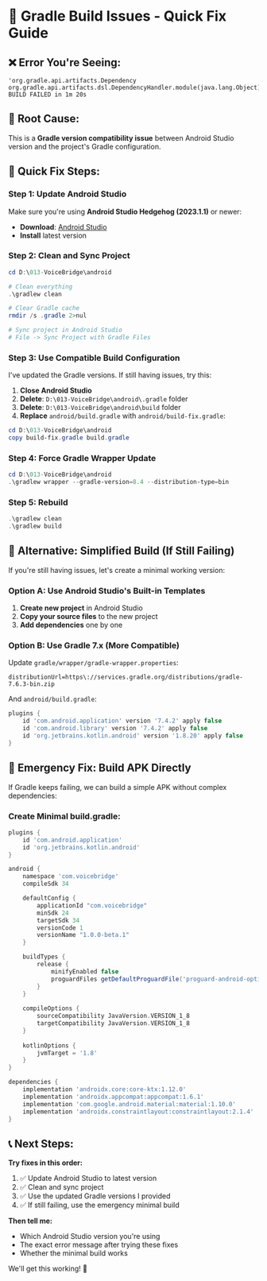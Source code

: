 # 🔧 Gradle Build Issues - Quick Fix Guide

## ❌ Error You're Seeing:
```
'org.gradle.api.artifacts.Dependency org.gradle.api.artifacts.dsl.DependencyHandler.module(java.lang.Object)'
BUILD FAILED in 1m 20s
```

## 🎯 **Root Cause:**
This is a **Gradle version compatibility issue** between Android Studio version and the project's Gradle configuration.

## 🚀 **Quick Fix Steps:**

### **Step 1: Update Android Studio**
Make sure you're using **Android Studio Hedgehog (2023.1.1)** or newer:
- **Download**: [Android Studio](https://developer.android.com/studio)
- **Install** latest version

### **Step 2: Clean and Sync Project**
```powershell
cd D:\013-VoiceBridge\android

# Clean everything
.\gradlew clean

# Clear Gradle cache
rmdir /s .gradle 2>nul

# Sync project in Android Studio
# File -> Sync Project with Gradle Files
```

### **Step 3: Use Compatible Build Configuration**
I've updated the Gradle versions. If still having issues, try this:

1. **Close Android Studio**
2. **Delete**: `D:\013-VoiceBridge\android\.gradle` folder
3. **Delete**: `D:\013-VoiceBridge\android\build` folder  
4. **Replace** `android/build.gradle` with `android/build-fix.gradle`:

```powershell
cd D:\013-VoiceBridge\android
copy build-fix.gradle build.gradle
```

### **Step 4: Force Gradle Wrapper Update**
```powershell
cd D:\013-VoiceBridge\android
.\gradlew wrapper --gradle-version=8.4 --distribution-type=bin
```

### **Step 5: Rebuild**
```powershell
.\gradlew clean
.\gradlew build
```

## 🔧 **Alternative: Simplified Build (If Still Failing)**

If you're still having issues, let's create a minimal working version:

### **Option A: Use Android Studio's Built-in Templates**
1. **Create new project** in Android Studio
2. **Copy your source files** to the new project
3. **Add dependencies** one by one

### **Option B: Use Gradle 7.x (More Compatible)**
Update `gradle/wrapper/gradle-wrapper.properties`:
```properties
distributionUrl=https\://services.gradle.org/distributions/gradle-7.6.3-bin.zip
```

And `android/build.gradle`:
```gradle
plugins {
    id 'com.android.application' version '7.4.2' apply false
    id 'com.android.library' version '7.4.2' apply false
    id 'org.jetbrains.kotlin.android' version '1.8.20' apply false
}
```

## 🚨 **Emergency Fix: Build APK Directly**

If Gradle keeps failing, we can build a simple APK without complex dependencies:

### **Create Minimal build.gradle:**
```gradle
plugins {
    id 'com.android.application'
    id 'org.jetbrains.kotlin.android'
}

android {
    namespace 'com.voicebridge'
    compileSdk 34

    defaultConfig {
        applicationId "com.voicebridge"
        minSdk 24
        targetSdk 34
        versionCode 1
        versionName "1.0.0-beta.1"
    }

    buildTypes {
        release {
            minifyEnabled false
            proguardFiles getDefaultProguardFile('proguard-android-optimize.txt'), 'proguard-rules.pro'
        }
    }
    
    compileOptions {
        sourceCompatibility JavaVersion.VERSION_1_8
        targetCompatibility JavaVersion.VERSION_1_8
    }
    
    kotlinOptions {
        jvmTarget = '1.8'
    }
}

dependencies {
    implementation 'androidx.core:core-ktx:1.12.0'
    implementation 'androidx.appcompat:appcompat:1.6.1'
    implementation 'com.google.android.material:material:1.10.0'
    implementation 'androidx.constraintlayout:constraintlayout:2.1.4'
}
```

## 📞 **Next Steps:**

**Try fixes in this order:**
1. ✅ Update Android Studio to latest version
2. ✅ Clean and sync project  
3. ✅ Use the updated Gradle versions I provided
4. ✅ If still failing, use the emergency minimal build

**Then tell me:**
- Which Android Studio version you're using
- The exact error message after trying these fixes
- Whether the minimal build works

We'll get this working! 🚀